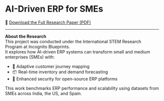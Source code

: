 # AI-Driven ERP for SMEs

📄 [Download the Full Research Paper (PDF)](incognito_blueprints.pdf)

---

**About the Research**  
This project was conducted under the International STEM Research Program at Incognito Blueprints.  
It explores how AI-driven ERP systems can transform small and medium enterprises (SMEs) with:

- 🔁 Adaptive customer journey mapping  
- 📦 Real-time inventory and demand forecasting  
- 🔐 Enhanced security for open-source ERP platforms  

This work benchmarks ERP performance and scalability using datasets from SMEs across India, the US, and Spain.
